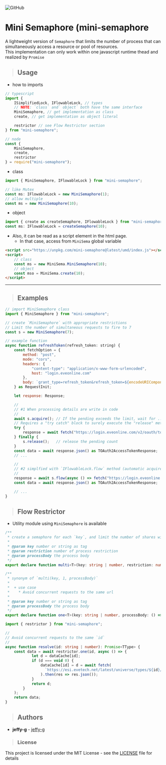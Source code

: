 ![GitHub](https://img.shields.io/github/license/jeffy-g/mini-semaphore?style=plastic)

# Mini Semaphore (mini-semaphore

A lightweight version of `Semaphore` that limits the number of process that can simultaneously access a resource or pool of resources.  
This implementation can only work within one javascript runtime thead and realized by `Promise`

> ## Usage

  + how to imports

```ts
// typescript
import {
    ISimplifiedLock, IFlowableLock, // types
    // NOTE: `class` and` object` both have the same interface
    MiniSemaphore, // get implementation as class
    create, // get implementation as object literal

    restrictor // see Flow Restrictor section
} from "mini-semaphore";

// node
const {
    MiniSemaphore,
    create,
    restrictor
} = require("mini-semaphore");
```

 + class
```ts
import { MiniSemaphore, IFlowableLock } from "mini-semaphore";

// like Mutex 
const ms: IFlowableLock = new MiniSemaphore(1);
// allow multiple
const ms = new MiniSemaphore(10);
```

 + object
```ts
import { create as createSemaphore, IFlowableLock } from "mini-semaphore";
const ms: IFlowableLock = createSemaphore(10);
```

 + Also, it can be read as a script element in the html page.
   + In that case, access from `MiniSema` global variable

```html
<script src="https://unpkg.com/mini-semaphore@latest/umd/index.js"></script>
<script>
    // class
    const ms = new MiniSema.MiniSemaphore(10);
    // object
    const mso = MiniSema.create(10);
</script>
```
---
> ## Examples

```javascript
// import MiniSemaphore class
import { MiniSemaphore } from "mini-semaphore";

// create `MiniSemaphore` with appropriate restrictions
// Limit the number of simultaneous requests to fire to 7
const s = new MiniSemaphore(7);

// example function
async function refreshToken(refresh_token: string) {
    const fetchOption = {
        method: "post",
        mode: "cors",
        headers: {
            "content-type": "application/x-www-form-urlencoded",
            host: "login.eveonline.com"
        },
        body: `grant_type=refresh_token&refresh_token=${encodeURIComponent(refresh_token)}&client_id=${CLIENT_ID}&code_verifier=${VERIFIER}`
    } as RequestInit;

    let response: Response;

    //
    // #1 When processing details are write in code
    //
    await s.acquire(); // If the pending exceeds the limit, wait for ...
    // Requires a "try catch" block to surely execute the "release" method
    try {
        response = await fetch("https://login.eveonline.com/v2/oauth/token", fetchOption);
    } finally {
        s.release();   // release the pending count
    }
    const data = await response.json() as TOAuth2AccessTokenResponse;
    // ...

    //
    // #2 simplfied with `IFlowableLock.flow` method (automatic acquire/release)
    //
    response = await s.flow(async () => fetch("https://login.eveonline.com/v2/oauth/token", fetchOption));
    const data = await response.json() as TOAuth2AccessTokenResponse;

    // ...
}
```

> ## Flow Restrictor

  + Utility module using `MiniSemaphore` is available

```ts
/**
 * create a semaphore for each `key`, and limit the number of shares with the value of `restriction`
 * 
 * @param key number or string as tag
 * @param restriction number of process restriction
 * @param processBody the process body
 */
export declare function multi<T>(key: string | number, restriction: number, processBody: () => Promise<T>): Promise<T>;

/**
 * synonym of `multi(key, 1, processBody)`
 * 
 *  + use case
 *    * Avoid concurrent requests to the same url
 * 
 * @param key number or string as tag
 * @param processBody the process body
 */
export declare function one<T>(key: string | number, processBody: () => Promise<T>): Promise<T>;
```

```ts
import { restrictor } from "mini-semaphore";

//
// Avoid concurrent requests to the same `id`
//
async function resolve(id: string | number): Promise<TType> {
    const data = await restrictor.one(id, async () => {
            let d = dataCache[id];
            if (d === void 0) {
                dataCache[id] = d = await fetch(
                  `https://esi.evetech.net/latest/universe/types/${id}/`)
                ).then(res => res.json());
            }
            return d;
        }
    );
    return data;
}

```
> ## Authors

 + **jeffy-g** - [jeffy-g](https://github.com/jeffy-g)


> ### License

This project is licensed under the MIT License - see the [LICENSE](LICENSE) file for details
